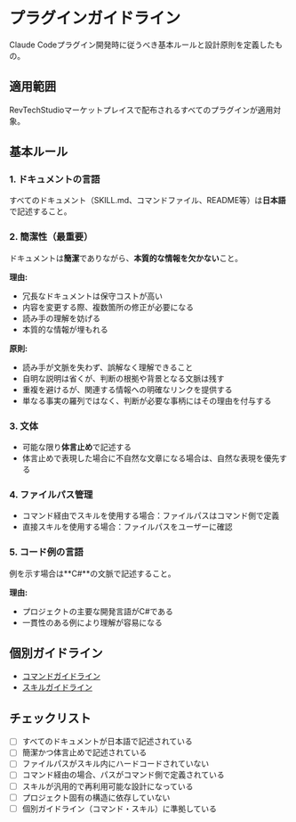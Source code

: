 # プラグインガイドライン

Claude Codeプラグイン開発時に従うべき基本ルールと設計原則を定義したもの。

## 適用範囲

RevTechStudioマーケットプレイスで配布されるすべてのプラグインが適用対象。

## 基本ルール

### 1. ドキュメントの言語

すべてのドキュメント（SKILL.md、コマンドファイル、README等）は**日本語**で記述すること。

### 2. 簡潔性（最重要）

ドキュメントは**簡潔**でありながら、**本質的な情報を欠かない**こと。

**理由:**

- 冗長なドキュメントは保守コストが高い
- 内容を変更する際、複数箇所の修正が必要になる
- 読み手の理解を妨げる
- 本質的な情報が埋もれる

**原則:**

- 読み手が文脈を失わず、誤解なく理解できること
- 自明な説明は省くが、判断の根拠や背景となる文脈は残す
- 重複を避けるが、関連する情報への明確なリンクを提供する
- 単なる事実の羅列ではなく、判断が必要な事柄にはその理由を付与する

### 3. 文体

- 可能な限り**体言止め**で記述する
- 体言止めで表現した場合に不自然な文章になる場合は、自然な表現を優先する

### 4. ファイルパス管理

- コマンド経由でスキルを使用する場合：ファイルパスはコマンド側で定義
- 直接スキルを使用する場合：ファイルパスをユーザーに確認

### 5. コード例の言語

例を示す場合は**C#**の文脈で記述すること。

**理由:**

- プロジェクトの主要な開発言語がC#である
- 一貫性のある例により理解が容易になる

## 個別ガイドライン

- [コマンドガイドライン](./guideline-command.md)
- [スキルガイドライン](./guideline-skill.md)

## チェックリスト

- [ ] すべてのドキュメントが日本語で記述されている
- [ ] 簡潔かつ体言止めで記述されている
- [ ] ファイルパスがスキル内にハードコードされていない
- [ ] コマンド経由の場合、パスがコマンド側で定義されている
- [ ] スキルが汎用的で再利用可能な設計になっている
- [ ] プロジェクト固有の構造に依存していない
- [ ] 個別ガイドライン（コマンド・スキル）に準拠している
